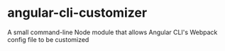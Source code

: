 # angular-cli-customizer
A small command-line Node module that allows Angular CLI's Webpack config file to be customized
